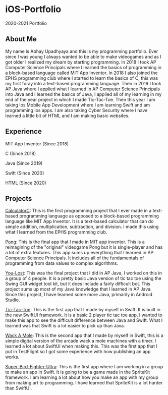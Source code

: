# iOS-Portfolio
2020-2021 Portfolio

## About Me
My name is Abhay Upadhyaya and this is my programming portfolio. Ever since I was young I always wanted to be able to make videogames and as I got older I realized my dream by starting programming. In 2018 I took AP Computer Science Principals where I learned the basics of programming in a block-based language called MIT App Inventor. In 2018 I also joined the EPHS programming club where I started to learn the basics of C, this was my first foray into a text-based programming language. Then in 2019 I took AP Java where I applied what I learned in AP Computer Science Principals into Java and I learned the basics of Java, I applied all of my learning in my end of the year project in which I made Tic-Tac-Toe. Then this year I am taking Ios Mobile App Development where I am learning Swift and am programming Ios apps. I am also taking Cyber Security where I have learned a little bit of HTML and I am making basic websites.

## Experience
MIT App Inventor (Since 2018)

C (Since 2018)

Java (Since 2019)

Swift (Since 2020)

HTML (Since 2020)

## Projects
[CalculatorC](https://github.com/Swaghay/CalculatorC): This is the first programming project that I ever made in a text-based programming language as opposed to a block-based programming language like MIT App Inventor. It is a text-based calculator that can do simple addition, multiplication, subtraction, and division. I made this using what I learned from the EPHS programming club.

[Pong](https://github.com/Swaghay/Pong): This is the final app that I made in MIT app inventor. This is a reimagining of the "original" videogame Pong but it is single-player and has a lot of extra features. This app sums up everything that I learned in AP Computer Science Principals. It includes all of the fundamentals of programming from data values to complex algorithms.

[You-Lost](https://github.com/EPHS-Java-2020/final-post-ap-project-2020-java-masterminds): This was the final project that I did in AP Java, I worked on this in a group of 4 people. It is a pretty basic Java version of tic tac toe using the Swing GUI widget tool kit, but it does include a fairly difficult bot. This project sums up most of my Java knowledge that I learned in AP Java. Since this project, I have learned some more Java, primarily in Android Studio. 

[Tic-Tac-Toe](https://github.com/Swaghay/Tic-Tac-Toe): This is the first app that I made by myself in Swift. It is built in the new SwiftUI framework. It is a basic 2 player tic tac toe app. I wanted to make this app to see the difficult difference between Java and Swift. What I learned was that Swift is a lot easier to pick up than Java.

[Wack A Mole](https://github.com/Swaghay/WackAMole): This is the second app that I made by myself in Swift, this is a simple digital version of the arcade wack a mole machines with a timer. I learned a lot about SwiftUI when making this. This was the first app that I put in TestFlight so I got some experience with how publishing an app works.

[Super-Bird-Fighter-Ultra](https://github.com/AnthonyKuismi/Super-Bird-Fighter-Ultra): This is the first app where I am working in a group to make an app in Swift. It is going to be a game made in the SpriteKit framework. I am learning a lot about how you make an app with my group from making art to programming. I have learned that SpriteKit is a lot harder than SwiftUI.
